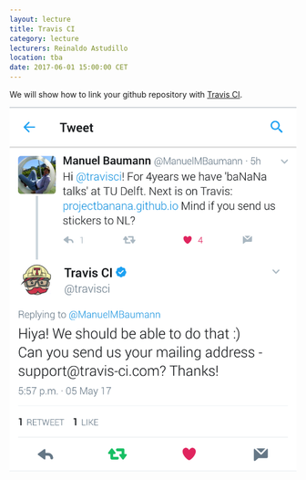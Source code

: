 ```yaml
---
layout: lecture
title: Travis CI
category: lecture
lecturers: Reinaldo Astudillo 
location: tba
date: 2017-06-01 15:00:00 CET
---
```


We will show how to link your github repository with [Travis CI].

![travis](/images/Screenshot_20170505-175818.png)

[Travis CI]: https://travis-ci.org/
